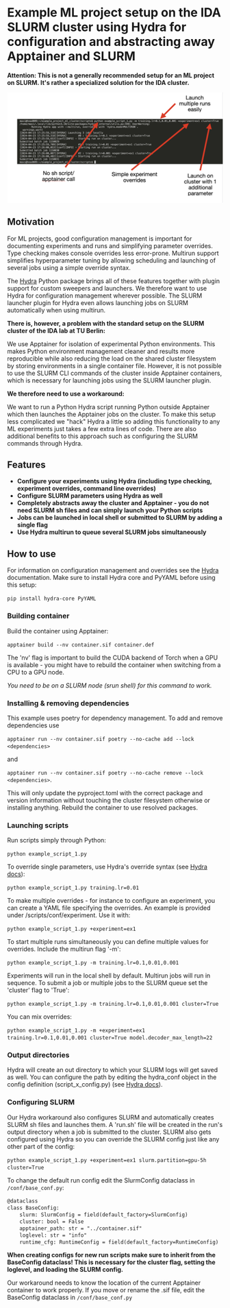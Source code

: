 # Example ML project setup on the IDA SLURM cluster using Hydra for configuration and abstracting away Apptainer and SLURM
**Attention: This is not a generally recommended setup for an ML project on SLURM. It's rather a specialized solution for the IDA cluster.** 

![use example](/img/example.png)

## Motivation
For ML projects, good configuration management is important for documenting experiments and runs and simplifying parameter overrides. Type checking makes console overrides less error-prone. Multirun support simplifies hyperparameter tuning by allowing scheduling and launching of several jobs using a simple override syntax.

The [Hydra](https://hydra.cc) Python package brings all of these features together with plugin support for custom sweepers and launchers. We therefore want to use Hydra for configuration management wherever possible. The SLURM launcher plugin for Hydra even allows launching jobs on SLURM automatically when using multirun.


**There is, however, a problem with the standard setup on the SLURM cluster of the IDA lab at TU Berlin:**

We use Apptainer for isolation of experimental Python environments. This makes Python environment management cleaner and results more reproducible while also reducing the load on the shared cluster filesystem by storing environments in a single container file. However, it is not possible to use the SLURM CLI commands of the cluster inside Apptainer containers, which is necessary for launching jobs using the SLURM launcher plugin.


**We therefore need to use a workaround:**

We want to run a Python Hydra script running Python outside Apptainer which then launches the Apptainer jobs on the cluster. To make this setup less complicated we "hack" Hydra a little so adding this functionality to any ML experiments just takes a few extra lines of code. There are also additional benefits to this approach such as configuring the SLURM commands through Hydra.


## Features
- **Configure your experiments using Hydra (including type checking, experiment overrides, command line overrides)**
- **Configure SLURM parameters using Hydra as well**
- **Completely abstracts away the cluster and Apptainer - you do not need SLURM sh files and can simply launch your Python scripts**
- **Jobs can be launched in local shell or submitted to SLURM by adding a single flag**
- **Use Hydra multirun to queue several SLURM jobs simultaneously**


## How to use
For information on configuration management and overrides see the [Hydra](https://hydra.cc) documentation.
Make sure to install Hydra core and PyYAML before using this setup:

```pip install hydra-core PyYAML```

### Building container
Build the container using Apptainer:

```apptainer build --nv container.sif container.def```

The 'nv' flag is important to build the CUDA backend of Torch when a GPU is available - you might have to rebuild the container when switching from a CPU to a GPU node.

*You need to be on a SLURM node (srun shell) for this command to work.*


### Installing & removing dependencies
This example uses poetry for dependency management. To add and remove dependencies use 

```apptainer run --nv container.sif poetry --no-cache add --lock <dependencies>```

and 

```apptainer run --nv container.sif poetry --no-cache remove --lock <dependencies>```.

This will only update the pyproject.toml with the correct package and version information without touching the cluster filesystem otherwise or installing anything. Rebuild the container to use resolved packages.

### Launching scripts
Run scripts simply through Python:

```python example_script_1.py```

To override single parameters, use Hydra's override syntax (see [Hydra docs](https://hydra.cc)):

```python example_script_1.py training.lr=0.01```

To make multiple overrides - for instance to configure an experiment, you can create a YAML file specifying the overrides. An example is provided under /scripts/conf/experiment. Use it with:

```python example_script_1.py +experiment=ex1```

To start multiple runs simultaneously you can define multiple values for overrides. Include the multirun flag '-m':

```python example_script_1.py -m training.lr=0.1,0.01,0.001```

Experiments will run in the local shell by default. Multirun jobs will run in sequence. To submit a job or multiple jobs to the SLURM queue set the 'cluster' flag to 'True':

```python example_script_1.py -m training.lr=0.1,0.01,0.001 cluster=True```

You can mix overrides: 

```python example_script_1.py -m +experiment=ex1 training.lr=0.1,0.01,0.001 cluster=True model.decoder_max_length=22```

### Output directories
Hydra will create an out directory to which your SLURM logs will get saved as well. You can configure the path by editing the hydra_conf object in the config definition (script_x_config.py) (see [Hydra docs](https://hydra.cc)).


### Configuring SLURM
Our Hydra workaround also configures SLURM and automatically creates SLURM sh files and launches them. A 'run.sh' file will be created in the run's output directory when a job is submitted to the cluster. SLURM also gets configured using Hydra so you can override the SLURM config just like any other part of the config:

```python example_script_1.py +experiment=ex1 slurm.partition=gpu-5h cluster=True```

To change the default run config edit the SlurmConfig dataclass in ```/conf/base_conf.py```:

```
@dataclass
class BaseConfig:
    slurm: SlurmConfig = field(default_factory=SlurmConfig)
    cluster: bool = False
    apptainer_path: str = "../container.sif"
    loglevel: str = "info"
    runtime_cfg: RuntimeConfig = field(default_factory=RuntimeConfig)
```

**When creating configs for new run scripts make sure to inherit from the BaseConfig dataclass! This is necessary for the cluster flag, setting the loglevel, and loading the SLURM config.**

Our workaround needs to know the location of the current Apptainer container to work properly. If you move or rename the .sif file, edit the BaseConfig dataclass in ```/conf/base_conf.py```










